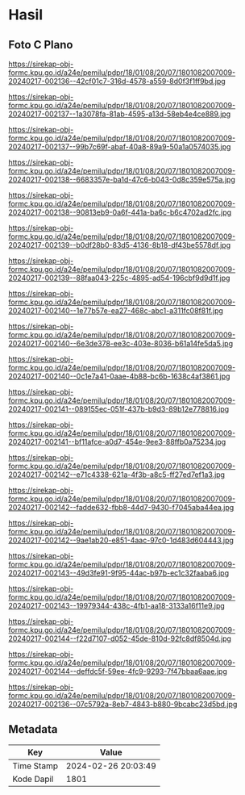 # Hasil

## Foto C Plano

https://sirekap-obj-formc.kpu.go.id/a24e/pemilu/pdpr/18/01/08/20/07/1801082007009-20240217-002136--42cf01c7-316d-4578-a559-8d0f3f1ff9bd.jpg

https://sirekap-obj-formc.kpu.go.id/a24e/pemilu/pdpr/18/01/08/20/07/1801082007009-20240217-002137--1a3078fa-81ab-4595-a13d-58eb4e4ce889.jpg

https://sirekap-obj-formc.kpu.go.id/a24e/pemilu/pdpr/18/01/08/20/07/1801082007009-20240217-002137--99b7c69f-abaf-40a8-89a9-50a1a0574035.jpg

https://sirekap-obj-formc.kpu.go.id/a24e/pemilu/pdpr/18/01/08/20/07/1801082007009-20240217-002138--6683357e-ba1d-47c6-b043-0d8c359e575a.jpg

https://sirekap-obj-formc.kpu.go.id/a24e/pemilu/pdpr/18/01/08/20/07/1801082007009-20240217-002138--90813eb9-0a6f-441a-ba6c-b6c4702ad2fc.jpg

https://sirekap-obj-formc.kpu.go.id/a24e/pemilu/pdpr/18/01/08/20/07/1801082007009-20240217-002139--b0df28b0-83d5-4136-8b18-df43be5578df.jpg

https://sirekap-obj-formc.kpu.go.id/a24e/pemilu/pdpr/18/01/08/20/07/1801082007009-20240217-002139--88faa043-225c-4895-ad54-196cbf9d9d1f.jpg

https://sirekap-obj-formc.kpu.go.id/a24e/pemilu/pdpr/18/01/08/20/07/1801082007009-20240217-002140--1e77b57e-ea27-468c-abc1-a311fc08f81f.jpg

https://sirekap-obj-formc.kpu.go.id/a24e/pemilu/pdpr/18/01/08/20/07/1801082007009-20240217-002140--6e3de378-ee3c-403e-8036-b61a14fe5da5.jpg

https://sirekap-obj-formc.kpu.go.id/a24e/pemilu/pdpr/18/01/08/20/07/1801082007009-20240217-002140--0c1e7a41-0aae-4b88-bc6b-1638c4af3861.jpg

https://sirekap-obj-formc.kpu.go.id/a24e/pemilu/pdpr/18/01/08/20/07/1801082007009-20240217-002141--089155ec-051f-437b-b9d3-89b12e778816.jpg

https://sirekap-obj-formc.kpu.go.id/a24e/pemilu/pdpr/18/01/08/20/07/1801082007009-20240217-002141--bf11afce-a0d7-454e-9ee3-88ffb0a75234.jpg

https://sirekap-obj-formc.kpu.go.id/a24e/pemilu/pdpr/18/01/08/20/07/1801082007009-20240217-002142--e71c4338-621a-4f3b-a8c5-ff27ed7ef1a3.jpg

https://sirekap-obj-formc.kpu.go.id/a24e/pemilu/pdpr/18/01/08/20/07/1801082007009-20240217-002142--fadde632-fbb8-44d7-9430-f7045aba44ea.jpg

https://sirekap-obj-formc.kpu.go.id/a24e/pemilu/pdpr/18/01/08/20/07/1801082007009-20240217-002142--9ae1ab20-e851-4aac-97c0-1d483d604443.jpg

https://sirekap-obj-formc.kpu.go.id/a24e/pemilu/pdpr/18/01/08/20/07/1801082007009-20240217-002143--49d3fe91-9f95-44ac-b97b-ec1c32faaba6.jpg

https://sirekap-obj-formc.kpu.go.id/a24e/pemilu/pdpr/18/01/08/20/07/1801082007009-20240217-002143--19979344-438c-4fb1-aa18-3133a16f11e9.jpg

https://sirekap-obj-formc.kpu.go.id/a24e/pemilu/pdpr/18/01/08/20/07/1801082007009-20240217-002144--f22d7107-d052-45de-810d-92fc8df8504d.jpg

https://sirekap-obj-formc.kpu.go.id/a24e/pemilu/pdpr/18/01/08/20/07/1801082007009-20240217-002144--deffdc5f-59ee-4fc9-9293-7f47bbaa6aae.jpg

https://sirekap-obj-formc.kpu.go.id/a24e/pemilu/pdpr/18/01/08/20/07/1801082007009-20240217-002136--07c5792a-8eb7-4843-b880-9bcabc23d5bd.jpg


## Metadata

| Key        | Value               |
| ---------- | ------------------- |
| Time Stamp | 2024-02-26 20:03:49 |
| Kode Dapil | 1801                |




